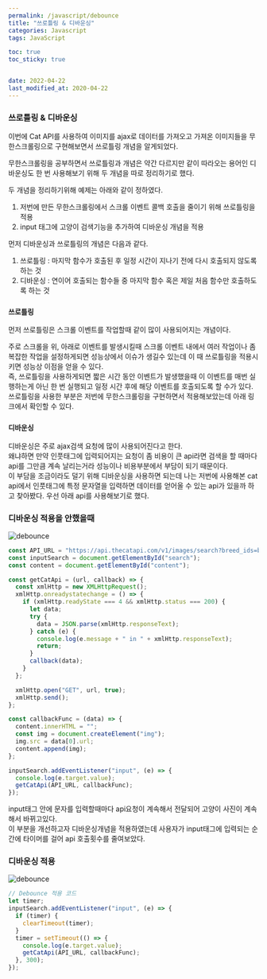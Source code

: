 ```yaml
---
permalink: /javascript/debounce
title: "쓰로틀링 & 디바운싱"
categories: Javascript
tags: JavaScript

toc: true
toc_sticky: true


date: 2022-04-22
last_modified_at: 2020-04-22
---
```


### 쓰로틀링 & 디바운싱

이번에 Cat API를 사용하여 이미지를 ajax로 데이터를 가져오고 가져온 이미지들을 무한스크롤링으로 구현해보면서 쓰로틀링 개념을 알게되었다.

무한스크롤링을 공부하면서 쓰로틀링과 개념은 약간 다르지만 같이 따라오는 용어인 디바운싱도 한 번 사용해보기 위해 두 개념을 따로 정리하기로 했다.

두 개념을 정리하기위해 예제는 아래와 같이 정하였다.

1. 저번에 만든 무한스크롤링에서 스크롤 이벤트 콜백 호출을 줄이기 위해 쓰로틀링을 적용
2. input 태그에 고양이 검색기능을 추가하여 디바운싱 개념을 적용

먼저 디바운싱과 쓰로틀링의 개념은 다음과 같다.

1. 쓰로틀링 : 마지막 함수가 호출된 후 일정 시간이 지나기 전에 다시 호출되지 않도록 하는 것
2. 디바운싱 : 연이어 호출되는 함수들 중 마지막 함수 혹은 제일 처음 함수만 호출하도록 하는 것

### `쓰로틀링`

먼저 쓰로틀링은 스크롤 이벤트를 작업할때 같이 많이 사용되어지는 개념이다.

주로 스크롤을 위, 아래로 이벤트를 발생시킬때 스크롤 이벤트 내에서 여러 작업이나 좀 복잡한 작업을 설정하게되면 성능상에서 이슈가 생길수 있는데 이 때 쓰로틀링을 적용시키면 성능상 이점을 얻을 수 있다.  
즉, 쓰로틀링을 사용하게되면 짧은 시간 동안 이벤트가 발생했을때 이 이벤트를 매번 실행하는게 아닌 한 번 실행되고 일정 시간 후에 해당 이벤트를 호출되도록 할 수가 있다.  
쓰로틀링을 사용한 부분은 저번에 무한스크롤링을 구현하면서 적용해보았는데 아래 링크에서 확인할 수 있다.

[](https://muffin9.github.io/Javascript/infinite-scroll)

### `디바운싱`

디바운싱은 주로 ajax검색 요청에 많이 사용되어진다고 한다.  
왜냐하면 만약 인풋태그에 입력되어지는 요청이 좀 비용이 큰 api라면 검색을 할 때마다 api를 그만큼 계속 날리는거라 성능이나 비용부분에서 부담이 되기 때문이다.  
이 부담을 조금이라도 덜기 위해 디바운싱을 사용하면 되는데 나는 저번에 사용해본 cat api에서 인풋태그에 특정 문자열을 입력하면 데이터를 얻어올 수 있는 api가 있을까 하고 찾아봤다. 우선 아래 api를 사용해보기로 했다.

[](https://api.thecatapi.com/v1/images/search?breed_ids=beng)

### 디바운싱 적용을 안했을때

![debounce](/assets/image/debounce/debounce_before.gif)

```javascript
const API_URL = "https://api.thecatapi.com/v1/images/search?breed_ids=beng";
const inputSearch = document.getElementById("search");
const content = document.getElementById("content");

const getCatApi = (url, callback) => {
  const xmlHttp = new XMLHttpRequest();
  xmlHttp.onreadystatechange = () => {
    if (xmlHttp.readyState === 4 && xmlHttp.status === 200) {
      let data;
      try {
        data = JSON.parse(xmlHttp.responseText);
      } catch (e) {
        console.log(e.message + " in " + xmlHttp.responseText);
        return;
      }
      callback(data);
    }
  };

  xmlHttp.open("GET", url, true);
  xmlHttp.send();
};

const callbackFunc = (data) => {
  content.innerHTML = "";
  const img = document.createElement("img");
  img.src = data[0].url;
  content.append(img);
};

inputSearch.addEventListener("input", (e) => {
  console.log(e.target.value);
  getCatApi(API_URL, callbackFunc);
});
```

input태그 안에 문자를 입력할때마다 api요청이 계속해서 전달되어 고양이 사진이 계속해서 바뀌고있다.  
이 부분을 개선하고자 디바운싱개념을 적용하였는데 사용자가 input태그에 입력되는 순간에 타이머를 걸어 api 호출횟수를 줄여보았다.

### 디바운싱 적용

![debounce](/assets/image/debounce/debounce.gif)

```javascript
// Debounce 적용 코드
let timer;
inputSearch.addEventListener("input", (e) => {
  if (timer) {
    clearTimeout(timer);
  }
  timer = setTimeout(() => {
    console.log(e.target.value);
    getCatApi(API_URL, callbackFunc);
  }, 300);
});
```
